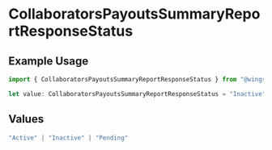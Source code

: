 # CollaboratorsPayoutsSummaryReportResponseStatus

## Example Usage

```typescript
import { CollaboratorsPayoutsSummaryReportResponseStatus } from "@wingspan/payments/sdk/models/shared";

let value: CollaboratorsPayoutsSummaryReportResponseStatus = "Inactive";
```

## Values

```typescript
"Active" | "Inactive" | "Pending"
```